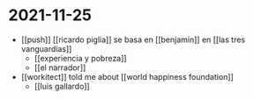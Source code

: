 # 2021-11-25

- [[push]] [[ricardo piglia]] se basa en [[benjamin]] en [[las tres vanguardias]]
  - [[experiencia y pobreza]]
  - [[el narrador]]
- [[workitect]] told me about [[world happiness foundation]]
  - [[luis gallardo]]
